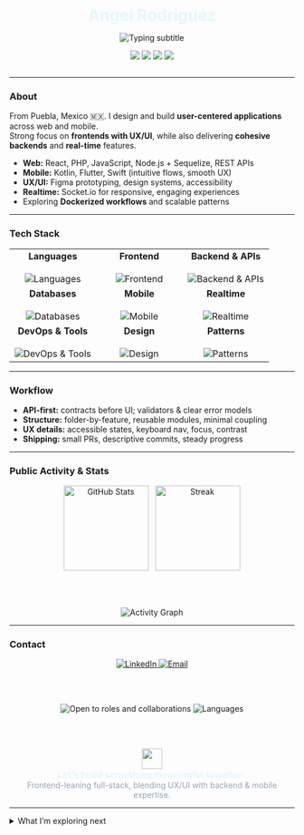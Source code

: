 <!-- =========================
     ANGEL RODRIGUEZ – README
     Palette: #0B1116 (bg), #40B0F0 / #50C0F0 (accents)
     Components: skillicons.dev, shields.io, readme-typing-svg, readme-stats, activity-graph, streak
========================== -->

<!-- HERO -->
<div align="center">

  <h1 style="margin:0; color:#E6F7FF;">Angel Rodriguez</h1>

  <!-- Animated subtitle -->
  <img
    src="https://readme-typing-svg.demolab.com?lines=Frontend-leaning%20Full-Stack%20Developer;Web%20%26%20Mobile%20%E2%80%A2%20React%2C%20Node%2C%20Flutter%2C%20Swift;UX%2FUI%20mindset%20%E2%80%94%20Design%20%2B%20Code;Open%20to%20roles%20%26%20collabs&center=true&vCenter=true&pause=1200&size=16&width=980&color=40B0F0&background=0B1116"
    alt="Typing subtitle"
  />

  <!-- Quick nav -->
  <a href="#about"><img src="https://img.shields.io/badge/About-0B1116?style=for-the-badge&labelColor=0B1116&logo=readme&logoColor=40B0F0&color=40B0F0" /></a>
  <a href="#tech-stack"><img src="https://img.shields.io/badge/Stack-0B1116?style=for-the-badge&labelColor=0B1116&logo=stackshare&logoColor=50C0F0&color=40B0F0" /></a>
  <a href="#workflow"><img src="https://img.shields.io/badge/Workflow-0B1116?style=for-the-badge&labelColor=0B1116&logo=pinboard&logoColor=E6F7FF&color=40B0F0" /></a>
  <a href="#contact"><img src="https://img.shields.io/badge/Contact-0B1116?style=for-the-badge&labelColor=0B1116&logo=minutemailer&logoColor=E6F7FF&color=40B0F0" /></a>

  <img src="https://img.shields.io/badge/-%20-0B1116?style=for-the-badge&labelColor=0B1116&color=40B0F0" alt="" aria-hidden="true"/>
</div>

---

### About
From Puebla, Mexico 🇲🇽. I design and build **user-centered applications** across web and mobile.  
Strong focus on **frontends with UX/UI**, while also delivering **cohesive backends** and **real-time** features.

- **Web:** React, PHP, JavaScript, Node.js + Sequelize, REST APIs  
- **Mobile:** Kotlin, Flutter, Swift (intuitive flows, smooth UX)  
- **UX/UI:** Figma prototyping, design systems, accessibility  
- **Realtime:** Socket.io for responsive, engaging experiences  
- Exploring **Dockerized workflows** and scalable patterns

---

### Tech Stack
<!-- Bento grid (3 x 3). No thick borders; compact and centered. -->
<div align="center">

<table>
  <tr>
    <td width="33%" align="center" valign="top">
      <strong>Languages</strong><br/><br/>
      <img src="https://skillicons.dev/icons?i=js,ts,php,html,css&perline=5&theme=dark" alt="Languages"/>
    </td>
    <td width="33%" align="center" valign="top">
      <strong>Frontend</strong><br/><br/>
      <img src="https://skillicons.dev/icons?i=react&perline=4&theme=dark" alt="Frontend"/>
    </td>
    <td width="33%" align="center" valign="top">
      <strong>Backend & APIs</strong><br/><br/>
      <img src="https://skillicons.dev/icons?i=nodejs,express,sequelize&perline=4&theme=dark" alt="Backend & APIs"/>
    </td>
  </tr>

  <tr>
    <td width="33%" align="center" valign="top">
      <strong>Databases</strong><br/><br/>
      <img src="https://skillicons.dev/icons?i=mysql&perline=4&theme=dark" alt="Databases"/>
    </td>
    <td width="33%" align="center" valign="top">
      <strong>Mobile</strong><br/><br/>
      <img src="https://skillicons.dev/icons?i=kotlin,flutter,swift&perline=4&theme=dark" alt="Mobile"/>
    </td>
    <td width="33%" align="center" valign="top">
      <strong>Realtime</strong><br/><br/>
      <img src="https://skillicons.dev/icons?i=socketio&perline=4&theme=dark" alt="Realtime"/>
    </td>
  </tr>

  <tr>
    <td width="33%" align="center" valign="top">
      <strong>DevOps & Tools</strong><br/><br/>
      <img src="https://skillicons.dev/icons?i=docker,git,vscode&perline=4&theme=dark" alt="DevOps & Tools"/>
    </td>
    <td width="33%" align="center" valign="top">
      <strong>Design</strong><br/><br/>
      <img src="https://skillicons.dev/icons?i=figma&perline=4&theme=dark" alt="Design"/>
    </td>
    <td width="33%" align="center" valign="top">
      <strong>Patterns</strong><br/><br/>
      <img src="https://skillicons.dev/icons?i=regex&perline=4&theme=dark" alt="Patterns"/>
    </td>
  </tr>
</table>

</div>

---

### Workflow
- **API-first:** contracts before UI; validators & clear error models  
- **Structure:** folder-by-feature, reusable modules, minimal coupling  
- **UX details:** accessible states, keyboard nav, focus, contrast  
- **Shipping:** small PRs, descriptive commits, steady progress

---

### Public Activity & Stats
<div align="center">

  <!-- Stats + Streak inline -->
  <img 
    src="https://github-readme-stats.vercel.app/api?username=angelscatman&show_icons=true&title_color=40B0F0&icon_color=50C0F0&text_color=E6F7FF&bg_color=0B1116&hide_border=true" 
    alt="GitHub Stats" height="150"
  />&nbsp;&nbsp;
  <img 
    src="https://github-readme-streak-stats.herokuapp.com?user=angelscatman&background=0B1116&ring=40B0F0&fire=50C0F0&currStreakLabel=E6F7FF&sideNums=E6F7FF&dates=97A3B6&sideLabels=E6F7FF&hide_border=true" 
    alt="Streak" height="150"
  />

  <br/><br/>

  <!-- Graph below -->
  <img 
    src="https://github-readme-activity-graph.vercel.app/graph?username=angelscatman&theme=react-dark&bg_color=0B1116&color=E6F7FF&line=40B0F0&point=50C0F0&area=true&hide_border=true" 
    alt="Activity Graph"
  />

</div>

---

### Contact
<div align="center">

  <a href="https://www.linkedin.com/in/angel-scatman">
    <img src="https://img.shields.io/badge/LinkedIn-2060F0?style=for-the-badge&logo=linkedin&logoColor=white" alt="LinkedIn">
  </a>
  <a href="mailto:angelscatman@hotmail.com">
    <img src="https://img.shields.io/badge/Email-40B0F0?style=for-the-badge&logo=minutemailer&logoColor=white" alt="Email">
  </a>

  <br/><br/>

  <img src="https://img.shields.io/badge/Open_to-Roles_%26_Collabs-0B1116?style=flat-square&labelColor=0B1116&logo=rocket&logoColor=50C0F0&color=40B0F0" alt="Open to roles and collaborations"/>
  <img src="https://img.shields.io/badge/Langs-ES%20%7C%20EN-0B1116?style=flat-square&labelColor=0B1116&logo=translate&logoColor=50C0F0&color=40B0F0" alt="Languages"/>

  <br/><br/>

  <!-- Micro-pitch centered -->
  <div>
    <img src="https://skillicons.dev/icons?i=react,nodejs,figma&theme=dark" height="36" alt="" aria-hidden="true"/><br/>
    <strong style="color:#E6F7FF; font-size:16px;">Let’s build something meaningful together.</strong><br/>
    <span style="color:#97A3B6;">Frontend-leaning full-stack, blending UX/UI with backend & mobile expertise.</span>
  </div>
</div>

---

<details>
  <summary>What I’m exploring next</summary>
  • Dockerized dev workflows  
  • React design systems  
  • Realtime patterns with Socket.io
</details>
